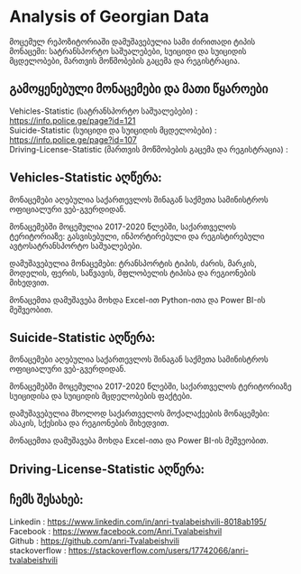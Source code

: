 # Analysis of Georgian Data
 
მოცემულ რეპოზიტორიაში დამუშავებულია სამი ძირითადი ტიპის მონაცემი: სატრანსპორტო საშუალებები, სუიციდი და სუიციდის მცდელობები, მართვის მოწმობების გაცემა და რეგისტრაცია.

## გამოყენებული მონაცემები და მათი წყაროები

Vehicles-Statistic (სატრანსპორტო საშუალებები) : https://info.police.ge/page?id=121           <br>
Suicide-Statistic (სუიციდი და სუიციდის მცდელობები) : https://info.police.ge/page?id=107    <br>
Driving-License-Statistic (მართვის მოწმობების გაცემა და რეგისტრაცია) :                        <br>


## Vehicles-Statistic აღწერა:

მონაცემები აღებულია საქართევლოს შინაგან საქმეთა სამინისტროს ოფიციალური ვებ-გვერდიდან.

მონაცემებში მოცემულია 2017-2020 წლებში, საქართველოს ტერიტორიაზე: გასვისებული, ინპორტირებული და რეგისტირებული ავტოსატრანსპორტო საშუალებები.

დამუშავებულია მონაცემები: ტრანსპორტის ტიპის, ძარის, მარკის, მოდელის, ფერის, საწვავის, მფლობელის ტიპისა და რეგიონების მიხედვით.

მონაცემთა დამუშავება მოხდა Excel-ით Python-ითა და Power BI-ის მეშვეობით.


## Suicide-Statistic აღწერა:

მონაცემები აღებულია საქართევლოს შინაგან საქმეთა სამინისტროს ოფიციალური ვებ-გვერდიდან.

მონაცემებში მოცემულია 2017-2020 წლებში, საქართველოს ტერიტორიაზე სუიციდისა და სუიციდის მცდელობების ფაქტები.

დამუშავებულია მხოლოდ საქართველოს მოქალაქეების მონაცემები: ასაკის, სქესისა და რეგიონების მიხედვით.

მონაცემთა დამუშავება მოხდა Excel-ითა და Power BI-ის მეშვეობით.


## Driving-License-Statistic აღწერა:




## ჩემს შესახებ:

 Linkedin : https://www.linkedin.com/in/anri-tvalabeishvili-8018ab195/    <br/>
 Facebook : https://www.facebook.com/Anri.Tvalabeishvil   <br/>
 Github : https://github.com/anri-Tvalabeishvili    <br/>
 stackoverflow : https://stackoverflow.com/users/17742066/anri-tvalabeishvili   <br/>
